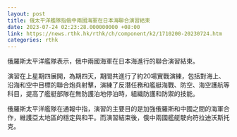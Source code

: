 ```yaml
---
layout: post
title: 俄太平洋艦隊指俄中兩國海軍在日本海聯合演習結束
date: 2023-07-24 02:23:28.000000000 +08:00
link: https://news.rthk.hk/rthk/ch/component/k2/1710200-20230724.htm
categories: rthk
---
```


俄羅斯太平洋艦隊表示，俄中兩國海軍在日本海進行的聯合演習結束。

演習在上星期四展開，為期四天，期間共進行了約20場實戰演練，包括對海上、沿海和空中目標的聯合炮兵射擊，演練了反潛任務和艦艇海戰、防空、海空護航等科目，提高了艦艇部隊在無防護泊地停泊時，組織防護和防禦的技能。

俄羅斯太平洋艦隊在通報中指，演習的主要目的是加強俄羅斯和中國之間的海軍合作，維護亞太地區的穩定與和平。而演習結束後，俄中兩國艦艇駛向符拉迪沃斯托克。
